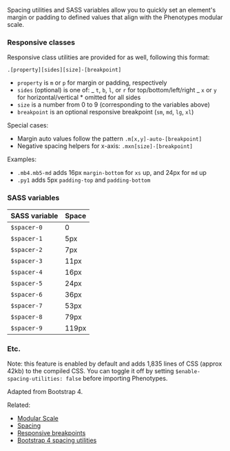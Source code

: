 Spacing utilities and SASS variables allow you to quickly set an element's margin or padding to defined values that align with the Phenotypes modular scale.

### Responsive classes

Responsive class utilities are provided for as well, following this format:

```
.[property][sides][size]-[breakpoint]
```

- `property` is `m` or `p` for margin or padding, respectively
- `sides` (optional) is one of:
  _ `t`, `b`, `l`, or `r` for top/bottom/left/right
  _ `x` or `y` for horizontal/vertical \* omitted for all sides
- `size` is a number from 0 to 9 (corresponding to the variables above)
- `breakpoint` is an optional responsive breakpoint (`sm`, `md`, `lg`, `xl`)

Special cases:

- Margin auto values follow the pattern `.m[x,y]-auto-[breakpoint]`
- Negative spacing helpers for x-axis: `.mxn[size]-[breakpoint]`

Examples:

- `.mb4.mb5-md` adds 16px `margin-bottom` for `xs` up, and 24px for `md` up
- `.py1` adds 5px `padding-top` and `padding-bottom`

### SASS variables

| SASS variable | Space |
| ------------- | ----- |
| `$spacer-0`   | 0     |
| `$spacer-1`   | 5px   |
| `$spacer-2`   | 7px   |
| `$spacer-3`   | 11px  |
| `$spacer-4`   | 16px  |
| `$spacer-5`   | 24px  |
| `$spacer-6`   | 36px  |
| `$spacer-7`   | 53px  |
| `$spacer-8`   | 79px  |
| `$spacer-9`   | 119px |

### Etc.

Note: this feature is enabled by default and adds 1,835 lines of CSS (approx 42kb) to the compiled CSS. You can toggle it off by setting `$enable-spacing-utilities: false` before importing Phenotypes.

Adapted from Bootstrap 4.

Related:

- [Modular Scale](/docs/modular-scale/)
- [Spacing](/docs/spacing/)
- [Responsive breakpoints](/docs/layout/#responsive-breakpoints)
- [Bootstrap 4 spacing utilities](https://v4-alpha.getbootstrap.com/utilities/spacing/)
